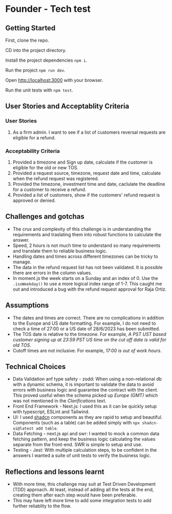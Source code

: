 # Founder - Tech test

## Getting Started

First, clone the repo.

CD into the project directory.

Install the project dependencies `npm i`.

Run the project `npm run dev`.

Open [http://localhost:3000](http://localhost:3000) with your browser.

Run the unit tests with `npm test`.

## User Stories and Acceptablity Criteria

### User Stories

1. As a firm admin. I want to see if a list of customers reversal requests are eligible for a refund.

### Acceptability Criteria

1. Provided a timezone and Sign up date, calculate if the customer is eligible for the old or new TOS.
2. Provided a request source, timezone, request date and time, calculate when the refund request was registered.
3. Provided the timezone, investment time and date, caclulate the deadline for a customer to receive a refund.
4. Provided a list of customers, show if the customers' refund request is approved or denied.

## Challenges and gotchas

- The crux and complexity of this challenge is in understanding the requirements and traslating them into robust functions to calculate the answer.
- Speed, 2 hours is not much time to understand so many requirements and translate them to reliable business logic.
- Handling dates and times across different timezones can be tricky to manage.
- The data in the refund request list has not been validated. It is possible there are errors in the column values.
- In moment.js the week starts on a Sunday and an index of 0. Use the `.isoWeekday()` to use a more logical index range of 1-7. This caught me out and introduced a bug with the refund request approval for Raja Ortiz.

## Assumptions

- The dates and times are correct. There are no complications in addition to the Europe and US date formatting. For example, I do not need to check a time of 27:00 or a US date of 28/6/2023 has been submitted.
- The TOS date is relative to the timezone. For example, _A PST UST based customer signing up at 23:59 PST US time on the cut off date is valid for old TOS_.
- Cutoff times are not inclusive. For example, _17:00 is out of work hours_.

## Technical Choices

- Data Validation anf type safety - zodd: When using a non-relational db with a dynamic schema, it is important to validate the data to avoid errors with business logic and guarantee the contract with the client. This proved useful when the schema picked up _Europe (GMT)_ which was not mentioned in the _Clarifications_ text.
- Front End Framework - Next.js: I used this as it can be quickly setup with typescript, ESLint and Tailwind.
- UI: I used [shadcn](https://ui.shadcn.com/docs) components as they are rapid to setup and beautiful. Components (such as a table) can be added simply with `npx shadcn-ui@latest add table`.
- Data Fetching - next.js api and swr: I wanted to mock a common data fetching pattern, and keep the business logic calculating the values separate from the front-end. SWR is simple to setup and use.
- Testing - Jest: With multiple calculation steps, to be confident in the answers I wanted a suite of unit tests to verify the business logic.

## Reflections and lessons learnt

- With more time, this challenge may suit at Test Driven Development (TDD) approach. At least, instead of adding all the tests at the end, creating them after each step would have been preferable.
- This may have left more time to add some integration tests to add further reliablity to the flow.
